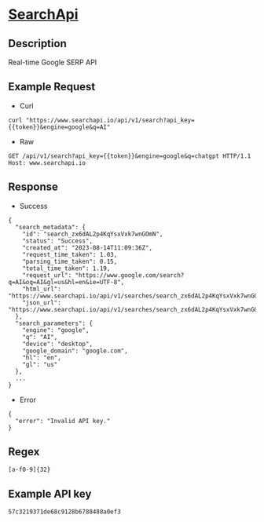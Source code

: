 # [SearchApi](https://www.searchapi.io/docs/google)

## Description
Real-time Google SERP API

## __Example Request__
* Curl
```
curl "https://www.searchapi.io/api/v1/search?api_key={{token}}&engine=google&q=AI"
```

* Raw
```
GET /api/v1/search?api_key={{token}}&engine=google&q=chatgpt HTTP/1.1
Host: www.searchapi.io
```

## __Response__
* Success
```
{
  "search_metadata": {
    "id": "search_zx6dAL2p4KqYsxVxk7wnGOmN",
    "status": "Success",
    "created_at": "2023-08-14T11:09:36Z",
    "request_time_taken": 1.03,
    "parsing_time_taken": 0.15,
    "total_time_taken": 1.19,
    "request_url": "https://www.google.com/search?q=AI&oq=AI&gl=us&hl=en&ie=UTF-8",
    "html_url": "https://www.searchapi.io/api/v1/searches/search_zx6dAL2p4KqYsxVxk7wnGOmN.html",
    "json_url": "https://www.searchapi.io/api/v1/searches/search_zx6dAL2p4KqYsxVxk7wnGOmN"
  },
  "search_parameters": {
    "engine": "google",
    "q": "AI",
    "device": "desktop",
    "google_domain": "google.com",
    "hl": "en",
    "gl": "us"
  },
  ...
}
```
* Error
```
{
  "error": "Invalid API key."
}
```

## __Regex__
```
[a-f0-9]{32}
```

## __Example API key__
```
57c3219371de68c9128b6788488a0ef3
```
